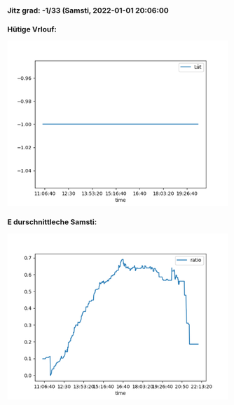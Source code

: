 ### Jitz grad: -1/33 (Samsti, 2022-01-01 20:06:00

### Hütige Vrlouf:
![Graph](Today.png)

### E durschnittleche Samsti:
![Graph](Samsti.png)